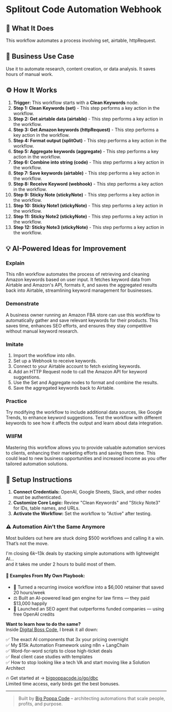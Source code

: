 # Splitout Code Automation Webhook

## 🚀 What It Does
This workflow automates a process involving set, airtable, httpRequest.

## 💼 Business Use Case
Use it to automate research, content creation, or data analysis. It saves hours of manual work.

## ⚙️ How It Works
1.  **Trigger:** This workflow starts with a **Clean Keywords** node.
2. **Step 1: Clean Keywords (set)** - This step performs a key action in the workflow.
3. **Step 2: Get airtable data (airtable)** - This step performs a key action in the workflow.
4. **Step 3: Get Amazon keywords (httpRequest)** - This step performs a key action in the workflow.
5. **Step 4: Format output (splitOut)** - This step performs a key action in the workflow.
6. **Step 5: Aggregate keywords (aggregate)** - This step performs a key action in the workflow.
7. **Step 6: Combine into string (code)** - This step performs a key action in the workflow.
8. **Step 7: Save keywords (airtable)** - This step performs a key action in the workflow.
9. **Step 8: Receive Keyword (webhook)** - This step performs a key action in the workflow.
10. **Step 9: Sticky Note (stickyNote)** - This step performs a key action in the workflow.
11. **Step 10: Sticky Note1 (stickyNote)** - This step performs a key action in the workflow.
12. **Step 11: Sticky Note2 (stickyNote)** - This step performs a key action in the workflow.
13. **Step 12: Sticky Note3 (stickyNote)** - This step performs a key action in the workflow.

## 💡 AI-Powered Ideas for Improvement
### Explain
This n8n workflow automates the process of retrieving and cleaning Amazon keywords based on user input. It fetches keyword data from Airtable and Amazon's API, formats it, and saves the aggregated results back into Airtable, streamlining keyword management for businesses.

### Demonstrate
A business owner running an Amazon FBA store can use this workflow to automatically gather and save relevant keywords for their products. This saves time, enhances SEO efforts, and ensures they stay competitive without manual keyword research.

### Imitate
1. Import the workflow into n8n.
2. Set up a Webhook to receive keywords.
3. Connect to your Airtable account to fetch existing keywords.
4. Add an HTTP Request node to call the Amazon API for keyword suggestions.
5. Use the Set and Aggregate nodes to format and combine the results.
6. Save the aggregated keywords back to Airtable.

### Practice
Try modifying the workflow to include additional data sources, like Google Trends, to enhance keyword suggestions. Test the workflow with different keywords to see how it affects the output and learn about data integration.

### WIIFM
Mastering this workflow allows you to provide valuable automation services to clients, enhancing their marketing efforts and saving them time. This could lead to new business opportunities and increased income as you offer tailored automation solutions.

## 🔧 Setup Instructions
1. **Connect Credentials:** OpenAI, Google Sheets, Slack, and other nodes must be authenticated.
2. **Customize Core Logic:** Review "Clean Keywords" and "Sticky Note3" for IDs, table names, and URLs.
3. **Activate the Workflow:** Set the workflow to "Active" after testing.

### ⚠️ Automation Ain’t the Same Anymore

Most builders out here are stuck doing $500 workflows and calling it a win.  
That’s not the move.  

I'm closing $6k–$13k deals by stacking simple automations with lightweight AI...  
and it takes me under 2 hours to build most of them.

#### 🧠 Examples From My Own Playbook:
- 🔁 Turned a recurring invoice workflow into a $6,000 retainer that saved 20 hours/week  
- ⚖️ Built an AI-powered lead gen engine for law firms — they paid $13,000 happily  
- 🚀 Launched an SEO agent that outperforms funded companies — using free OpenAI credits  

**Want to learn how to do the same?**  
Inside [Digital Boss Code](https://bigpoppacode.io/go/dbc), I break it all down:

✅ The exact AI components that 3x your pricing overnight  
✅ My $15k Automation Framework using n8n + LangChain  
✅ Word-for-word scripts to close high-ticket deals  
✅ Real client case studies with templates  
✅ How to stop looking like a tech VA and start moving like a Solution Architect  

🔥 Get started at → [bigpoppacode.io/go/dbc](https://bigpoppacode.io/go/dbc)  
Limited time access, early birds get the best bonuses.

---
> Built by [Big Poppa Code](https://bigpoppacode.io) – architecting automations that scale people, profits, and purpose.
